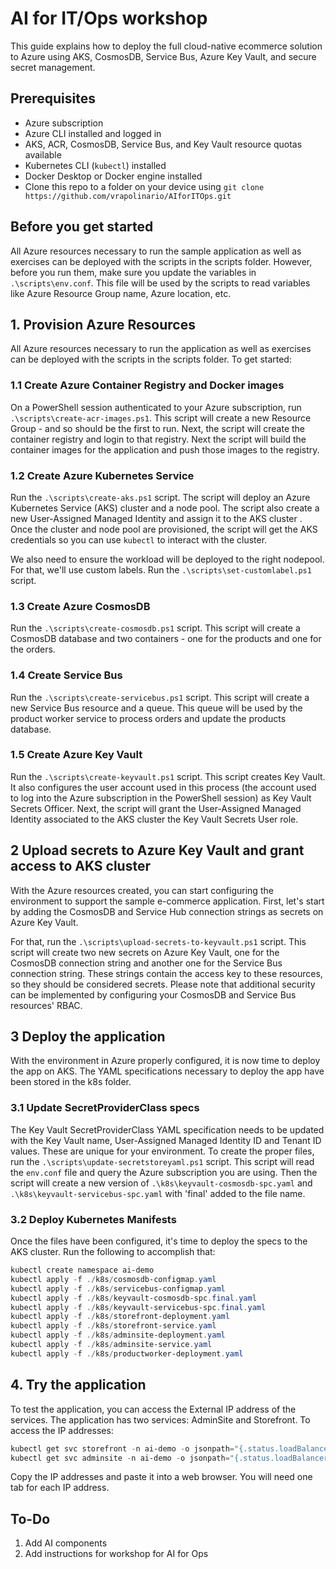 # AI for IT/Ops workshop

This guide explains how to deploy the full cloud-native ecommerce solution to Azure using AKS, CosmosDB, Service Bus, Azure Key Vault, and secure secret management.

## Prerequisites

- Azure subscription
- Azure CLI installed and logged in
- AKS, ACR, CosmosDB, Service Bus, and Key Vault resource quotas available
- Kubernetes CLI (`kubectl`) installed
- Docker Desktop or Docker engine installed
- Clone this repo to a folder on your device using `git clone https://github.com/vrapolinario/AIforITOps.git`

## Before you get started

All Azure resources necessary to run the sample application as well as exercises can be deployed with the scripts in the scripts folder. However, before you run them, make sure you update the variables in `.\scripts\env.conf`. This file will be used by the scripts to read variables like Azure Resource Group name, Azure location, etc.

## 1. Provision Azure Resources

All Azure resources necessary to run the application as well as exercises can be deployed with the scripts in the scripts folder. To get started:

### 1.1 Create Azure Container Registry and Docker images

On a PowerShell session authenticated to your Azure subscription, run `.\scripts\create-acr-images.ps1`.
This script will create a new Resource Group - and so should be the first to run. Next, the script will create the container registry and login to that registry. Next the script will build the container images for the application and push those images to the registry.

### 1.2 Create Azure Kubernetes Service

Run the `.\scripts\create-aks.ps1` script.
The script will deploy an Azure Kubernetes Service (AKS) cluster and a node pool. The script also create a new User-Assigned Managed Identity and assign it to the AKS cluster . Once the cluster and node pool are provisioned, the script will get the AKS credentials so you can use `kubectl` to interact with the cluster. 

We also need to ensure the workload will be deployed to the right nodepool. For that, we'll use custom labels. Run the `.\scripts\set-customlabel.ps1` script.

### 1.3 Create Azure CosmosDB

Run the `.\scripts\create-cosmosdb.ps1` script.
This script will create a CosmosDB database and two containers - one for the products and one for the orders.

### 1.4 Create Service Bus

Run the `.\scripts\create-servicebus.ps1` script.
This script will create a new Service Bus resource and a queue. This queue will be used by the product worker service to process orders and update the products database.

### 1.5 Create Azure Key Vault

Run the `.\scripts\create-keyvault.ps1` script.
This script creates Key Vault. It also configures the user account used in this process (the account used to log into the Azure subscription in the PowerShell session) as Key Vault Secrets Officer. Next, the script will grant the User-Assigned Managed Identity associated to the AKS cluster the Key Vault Secrets User role.

## 2 Upload secrets to Azure Key Vault and grant access to AKS cluster

With the Azure resources created, you can start configuring the environment to support the sample e-commerce application. First, let's start by adding the CosmosDB and Service Hub connection strings as secrets on Azure Key Vault.

For that, run the `.\scripts\upload-secrets-to-keyvault.ps1` script.
This script will create two new secrets on Azure Key Vault, one for the CosmosDB connection string and another one for the Service Bus connection string. These strings contain the access key to these resources, so they should be considered secrets. Please note that additional security can be implemented by configuring your CosmosDB and Service Bus resources' RBAC.

## 3 Deploy the application

With the environment in Azure properly configured, it is now time to deploy the app on AKS. The YAML specifications necessary to deploy the app have been stored in the k8s folder.

### 3.1 Update SecretProviderClass specs

 The Key Vault SecretProviderClass YAML specification needs to be updated with the Key Vault name, User-Assigned Managed Identity ID and Tenant ID values. These are unique for your environment. To create the proper files, run the `.\scripts\update-secretstoreyaml.ps1` script. This script will read the `env.conf` file and query the Azure subscription you are using. Then the script will create a new version of `.\k8s\keyvault-cosmosdb-spc.yaml` and `.\k8s\keyvault-servicebus-spc.yaml` with 'final' added to the file name.

### 3.2 Deploy Kubernetes Manifests

Once the files have been configured, it's time to deploy the specs to the AKS cluster. Run the following to accomplish that:

```powershell
kubectl create namespace ai-demo
kubectl apply -f ./k8s/cosmosdb-configmap.yaml
kubectl apply -f ./k8s/servicebus-configmap.yaml
kubectl apply -f ./k8s/keyvault-cosmosdb-spc.final.yaml
kubectl apply -f ./k8s/keyvault-servicebus-spc.final.yaml
kubectl apply -f ./k8s/storefront-deployment.yaml
kubectl apply -f ./k8s/storefront-service.yaml
kubectl apply -f ./k8s/adminsite-deployment.yaml
kubectl apply -f ./k8s/adminsite-service.yaml
kubectl apply -f ./k8s/productworker-deployment.yaml
```

## 4. Try the application

To test the application, you can access the External IP address of the services. The application has two services: AdminSite and Storefront. To access the IP addresses:

```powershell
kubectl get svc storefront -n ai-demo -o jsonpath="{.status.loadBalancer.ingress[0].ip}"
kubectl get svc adminsite -n ai-demo -o jsonpath="{.status.loadBalancer.ingress[0].ip}"
```

Copy the IP addresses and paste it into a web browser. You will need one tab for each IP address.

## To-Do

1. Add AI components
2. Add instructions for workshop for AI for Ops
